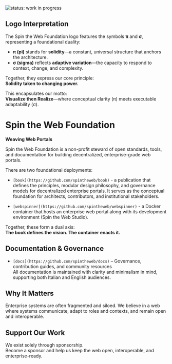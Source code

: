 ![status: work in progress](https://img.shields.io/badge/status-WIP-yellow)

## Logo Interpretation

The Spin the Web Foundation logo features the symbols **π** and **σ**, representing a foundational duality:

- **π (pi)** stands for **solidity**—a constant, universal structure that anchors the architecture.
- **σ (sigma)** reflects **adaptive variation**—the capacity to respond to context, change, and complexity.

Together, they express our core principle:  
**Solidity taken to changing power.**

This encapsulates our motto:  
**Visualize then Realize**—where conceptual clarity (π) meets executable adaptability (σ).

# Spin the Web Foundation

**Weaving Web Portals**

Spin the Web Foundation is a non-profit steward of open standards, tools, and documentation for building decentralized, enterprise-grade web portals.

There are two foundational deployments:

- `[book](https://github.com/spintheweb/book)` - a publication that defines the principles, modular design philosophy, and governance models for decentralized enterprise portals. It serves as the conceptual foundation for architects, contributors, and institutional stakeholders.

- `[webspinner](https://github.com/spintheweb/webspinner)` - a Docker container that hosts an enterprise web portal along with its development environment (Spin the Web Studio).

Together, these form a dual axis:  
**The book defines the vision. The container enacts it.**

## Documentation & Governance

- `[docs](https://github.com/spintheweb/docs)` – Governance, contribution guides, and community resources  
  All documentation is maintained with clarity and minimalism in mind, supporting both Italian and English audiences.

## Why It Matters

Enterprise systems are often fragmented and siloed. We believe in a web where systems communicate, adapt to roles and contexts, and remain open and interoperable.

## Support Our Work

We exist solely through sponsorship.  
Become a sponsor and help us keep the web open, interoperable, and enterprise-ready.
